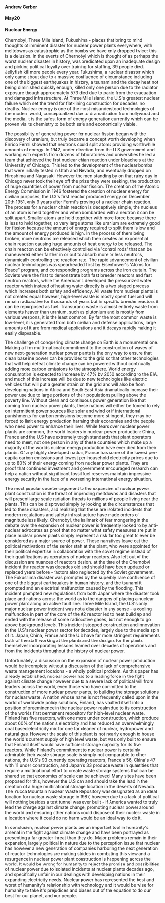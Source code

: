 #### Andrew Garber
#### May20
#### Nuclear Energy

Chernobyl, Three Mile Island, Fukushima - places that bring to mind thoughts of imminent disaster for nuclear power plants everywhere, with meltdowns as catastrophic as the bombs we have only dropped twice: this is a delusion. In the events of Chernobyl which is thought of as perhaps the worst nuclear disaster in history, was predicated upon an inadequate design and picking political loyalty over training for staffing, 39 people died. Jellyfish kill more people every year. Fukushima, a nuclear disaster which only came about due to a massive confluence of circumstance including one of the biggest earthquakes in history, a tsunami and the decay heat not being diminished quickly enough, killed only one person due to the radiator exposure though approximately 573 died due to panic from the evacuation and damaged infrastructure. At Three Mile Island, the U.S's greatest nuclear failure which set the trend for flat-lining construction for decades: no deaths. Nuclear energy is one of the most misunderstood technologies of the modern world, conceptualized due to dramatization from hollywood and the media, it is the safest form of energy generation currently which can be proven via its chemistry to be both safe and economically viable.

The possibility of generating power for nuclear fission began with the discovery of uranium, but truly became a concept worth developing when Enrico Fermi showed that neutrons could split atoms providing worthwhile amounts of energy. In 1942, under direction from the U.S government and working with experts from dozens of laboratories and universities he led a team that achieved the first nuclear chian reaction under bleachers at the University of Chicago. This led to the development of the nuclear bombs that were initially tested in Utah and Nevada, and eventually dropped on Hiroshima and Nagasaki. However the men standing by on that rainy day in Chicago never took their eye off the prize they were seeking, the production of huge quantities of power from nuclear fission. The creation of the Atomic Energy Commission in 1946 fostered the creation of nuclear energy for civilian purposes, the U.S's first reactor produced energy on December 20th 1951, only 9 years after Fermi's proving of a nuclear chain reaction. The process for a nuclear chain reaction is deceptively simple, the nucleus of an atom is held together and when bombarded with a neutron it can be split apart. Smaller atoms are held together with more force because there is less to hold together, so very large atoms like uranium are extremely good for fission because the amount of energy required to split them is low and the amount of energy produced is high. In the process of them being broken, more neutrons are released which then creates an exponential chain reaction causing huge amounts of heat energy to be released. The chain reaction can be effectively controlled via 'control rods' that can be maneuvered either farther in or out to absorb more or less neutrons, dynamically controlling the reaction rate. The rapid advancement of civilian nuclear technologies was spearheaded first by Eisenhower's 'Atoms for Peace" program, and corresponding programs across the iron curtain. The Soviets were the first to demonstrate both fast breeder reactors and fast neutron reactors, while the American's developed the pressurized water reactor which instead of heating water directly is a two staged process which increases both safety and efficiency. All waste from nuclear plants is not created equal however, high-level waste is mostly spent fuel and will remain radioactive for thousands of years but in specific breeder reactors it can be repurposed as fuel. Transuranic waste is almost entirely waste from elements heaver than uranium, such as plutonium and is mostly from various weapons, it is the least common. By far the most common waste is low-level, it is generated from both civilian and defense applications, large amounts of it are from medical applications and it decays rapidly making it easily disposable.

The challenge of conquering climate change on Earth is a monumental one. Making a firm multi-national commitment to the construction of waves of new next-generation nuclear power plants is the only way to ensure that clean baseline power can be provided to the grid so that other technologies that will help defeat climate change can be powered without continually adding more carbon emissions to the atmosphere. World energy consumption is expected to increase by 47% by 2050 according to the EIA, and much of this increase will be due to new technologies like electric vehicles that will put a greater strain on the grid and will also be from developing nations in Africa and South East Asia dramatically increase their power use due to large portions of their populations pulling above the poverty line. Without clean and continuous power generation like that coming from nuclear power plants, these nations will either be forced to rely on intermittent power sources like solar and wind or if international punishments for carbon emissions become more stringent, they may be forced to limit energy production harming their economies and the people who need power to enhance their lives. While fears over nuclear power plants are common, the world leaders in nuclear power production: China, France and the U.S have extremely tough standards that plant operators need to meet, not one person in any of these countries which make up a majority of the worlds nuclear energy production have ever died from their plants. Of any highly developed nation, France has some of the lowest per-capita carbon emissions and lowest per-household electricity prices due to up to 80% of their energy coming from nuclear power plants. They are proof that continued investment and government encouraged research can help a nation without significant fossil fuel reserves maintain impressive energy security in the face of a worsening international energy situation.  

The most popular counter-argument to the expansion of nuclear power plant construction is the threat of impending meltdowns and disasters that will present large scale radiation threats to millions of people living near the plants. This can be disproved simply by looking at the circumstances that led to these disasters, and realizing that these are isolated incidents that modern regulations and safety infrastructure have made orders of magnitude less likely. Chernobyl, the hallmark of fear mongering in the debate over the expansion of nuclear power is frequently looked to by anti-nuclear advocates as proof that no matter what safety measures are put in place nuclear power plants simply represent a risk far too great to ever be considered as a major source of power. These narratives leave out the political motivations of the senior staff at the plant, who were appointed for their political expertise in collaboration with the soviet regime instead of their qualifications as operators of nuclear reactors. Also left out of the discussion are nuances of reactors design, at the time of the Chernobyl incident the reactor was decades old and should have been updated or replaced years before - factors also neglected by the Soviet government. The Fukushima disaster was prompted by the superbly rare confluence of one of the biggest earthquakes in human history, and the tsunami it prompted and an electrical malfunction caused by the flooding. This incident prompted new regulations from both Japan where the disaster took place and nations across the world as to the dangers of placing a nuclear power plant along an active fault line. Three Mile Island, the U.S's only major nuclear power incident was not a disaster in any sense - a cooling malfunction in part of the core of the #2 reactor led to heat build up and ended with the release of some radioactive gases, but not enough to go above background levels. This incident stopped construction and innovation in the U.S's nuclear power sector for decades, largely due to the media spin of it. Japan, China, France and the U.S have far more stringent requirements both of the staff working at the plants and the designs for the plants themselves incorporating lessons learned over decades of operations and from the incidents throughout the history of nuclear power.

Unfortunately, a discussion on the expansion of nuclear power production would be incomplete without a discussion of the lack of comprehensive waste management locations - a wholly political problem. As this paper has already established, nuclear power has to a leading force in the fight against climate change however due to a severe lack of political will from leaders across the world, even those who have committed to the construction of more nuclear power plants, to building the storage solutions for nuclear waste. A nation whose name is not frequently called upon in the world of worldwide policy solutions, Finland, has vaulted itself into a position of preeminence in the nuclear power realm due to its construction of the worlds first permanent repository for high-level nuclear waste. Finland has five reactors, with one more under construction, which produce about 60% of the nation's electricity and has reduced an overwhelmingly coal based electricity mix for one far cleaner of nuclear, hydropower and natural gas. However the scale of this plant is not nearly enough to house the world's current supply of high level waste, but was only built to ensure that Finland itself would have sufficient storage capacity for its five reactors. While Finland's commitment to nuclear power is certainly admirable their waste storage scale is simply not comparable to other nations, the U.S's 93 currently operating reactors, France's 56, China's 47 with 11 under construction, and Japan's 33 produce waste in quantities that require a multinational effort to create waste storage systems that can be shared so that economies of scale can be achieved. Many sites have been proposed for this, however the U.S can and should take the lead in the creation of a huge multinational storage location in the deserts of Nevada. The Yucca Mountain Nuclear Waste Repository was designated as an ideal location for nuclear waste storage in 1987, however due to a lack of political will nothing besides a test tunnel was ever built - if America wanted to truly lead the charge against climate change, promoting nuclear power around the world and ensuring other nations could dispose of their nuclear waste in a location where it could do no harm would be an ideal way to do it.

In conclusion, nuclear power plants are an important tool in humanity's arsenal in the fight against climate change and have been portrayed as presenting a far greater threat than they do. Major problems remain in their expansion, largely political in nature due to the perception issue that nuclear has however a new generation of companies harboring the next generation of reactor technologies are making strides in combating this view and a resurgence in nuclear power plant construction is happening across the world. It would be wrong for humanity to reject the promise and possibilities of nuclear power due to isolated incidents at nuclear plants decades ago, and specifically unfair in our dealings with developing nations in their expanding electricity needs. Nuclear power has represented the best and worst of humanity's relationship with technology and it would be wise for humanity to take it's prejudices and biases out of the equation to do our best for our planet, and our people.